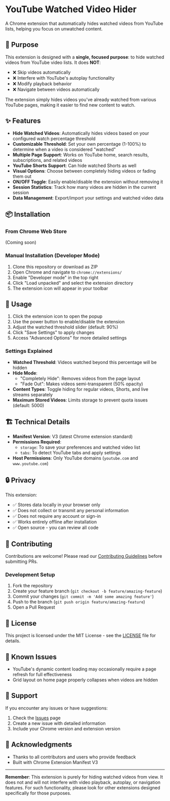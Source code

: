 # YouTube Watched Video Hider

A Chrome extension that automatically hides watched videos from YouTube lists, helping you focus on unwatched content.

## 🎯 Purpose

This extension is designed with a **single, focused purpose**: to hide watched videos from YouTube video lists. It does **NOT**:
- ❌ Skip videos automatically
- ❌ Interfere with YouTube's autoplay functionality
- ❌ Modify playback behavior
- ❌ Navigate between videos automatically

The extension simply hides videos you've already watched from various YouTube pages, making it easier to find new content to watch.

## ✨ Features

- **Hide Watched Videos**: Automatically hides videos based on your configured watch percentage threshold
- **Customizable Threshold**: Set your own percentage (1-100%) to determine when a video is considered "watched"
- **Multiple Page Support**: Works on YouTube home, search results, subscriptions, and related videos
- **YouTube Shorts Support**: Can hide watched Shorts as well
- **Visual Options**: Choose between completely hiding videos or fading them out
- **ON/OFF Toggle**: Easily enable/disable the extension without removing it
- **Session Statistics**: Track how many videos are hidden in the current session
- **Data Management**: Export/import your settings and watched video data

## 📦 Installation

### From Chrome Web Store
(Coming soon)

### Manual Installation (Developer Mode)
1. Clone this repository or download as ZIP
2. Open Chrome and navigate to `chrome://extensions/`
3. Enable "Developer mode" in the top right
4. Click "Load unpacked" and select the extension directory
5. The extension icon will appear in your toolbar

## 🔧 Usage

1. Click the extension icon to open the popup
2. Use the power button to enable/disable the extension
3. Adjust the watched threshold slider (default: 90%)
4. Click "Save Settings" to apply changes
5. Access "Advanced Options" for more detailed settings

### Settings Explained

- **Watched Threshold**: Videos watched beyond this percentage will be hidden
- **Hide Mode**: 
  - "Completely Hide": Removes videos from the page layout
  - "Fade Out": Makes videos semi-transparent (50% opacity)
- **Content Types**: Toggle hiding for regular videos, Shorts, and live streams separately
- **Maximum Stored Videos**: Limits storage to prevent quota issues (default: 5000)

## 🏗️ Technical Details

- **Manifest Version**: V3 (latest Chrome extension standard)
- **Permissions Required**: 
  - `storage`: To save your preferences and watched video list
  - `tabs`: To detect YouTube tabs and apply settings
- **Host Permissions**: Only YouTube domains (`youtube.com` and `www.youtube.com`)

## 🔒 Privacy

This extension:
- ✅ Stores data locally in your browser only
- ✅ Does not collect or transmit any personal information
- ✅ Does not require any account or sign-in
- ✅ Works entirely offline after installation
- ✅ Open source - you can review all code

## 🤝 Contributing

Contributions are welcome! Please read our [Contributing Guidelines](CONTRIBUTING.md) before submitting PRs.

### Development Setup

1. Fork the repository
2. Create your feature branch (`git checkout -b feature/amazing-feature`)
3. Commit your changes (`git commit -m 'Add some amazing feature'`)
4. Push to the branch (`git push origin feature/amazing-feature`)
5. Open a Pull Request

## 📝 License

This project is licensed under the MIT License - see the [LICENSE](LICENSE) file for details.

## 🐛 Known Issues

- YouTube's dynamic content loading may occasionally require a page refresh for full effectiveness
- Grid layout on home page properly collapses when videos are hidden

## 📮 Support

If you encounter any issues or have suggestions:
1. Check the [Issues](https://github.com/sasazame/youtube-watched-video-hider/issues) page
2. Create a new issue with detailed information
3. Include your Chrome version and extension version

## 🙏 Acknowledgments

- Thanks to all contributors and users who provide feedback
- Built with Chrome Extension Manifest V3

---

**Remember**: This extension is purely for hiding watched videos from view. It does not and will not interfere with video playback, autoplay, or navigation features. For such functionality, please look for other extensions designed specifically for those purposes.